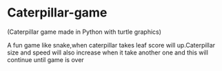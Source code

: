 # Caterpillar-game

(Caterpillar game made in Python with turtle graphics)

A fun game like snake,when caterpillar takes leaf score will up.Caterpillar size and speed will also increase when it take another one and this will continue until game is over
